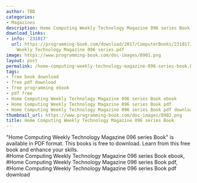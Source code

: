 ```yaml
---
author: TBD
categories:
- Magazines
description: Home Computing Weekly Technology Magazine 096 series Book
download_links:
- info: '231017'
  url: https://programming-book.com/download/2017/ComputerBooks/231017/Home Computing
    Weekly Technology Magazine 096 series.pdf
image: https://www.programming-book.com/doc-images/8902.png
layout: post
permalink: /home-computing-weekly-technology-magazine-096-series-book.html
tags:
- free book download
- free pdf download
- free programming ebook
- pdf free
- Home Computing Weekly Technology Magazine 096 series Book ebook
- Home Computing Weekly Technology Magazine 096 series Book pdf
- Home Computing Weekly Technology Magazine 096 series Book pdf download
thumbnail_url: https://www.programming-book.com/doc-images/8902.png
title: Home Computing Weekly Technology Magazine 096 series Book
---
```


 
<div class="item-desc text-justify">
  "Home Computing Weekly Technology Magazine 096 series Book" is available in PDF format. This books is free to download. Learn from this free book and enhance your skills.
  <br>
  #Home Computing Weekly Technology Magazine 096 series Book ebook, #Home Computing Weekly Technology Magazine 096 series Book pdf, #Home Computing Weekly Technology Magazine 096 series Book pdf download
</div>
